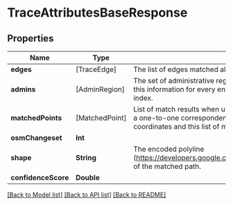 # TraceAttributesBaseResponse

## Properties
Name | Type | Description | Notes
------------ | ------------- | ------------- | -------------
**edges** | [TraceEdge] | The list of edges matched along the path. | [optional] 
**admins** | [AdminRegion] | The set of administrative regions matched along the path. Rather than repeating this information for every end node, the admins in this list are referenced by index. | [optional] 
**matchedPoints** | [MatchedPoint] | List of match results when using the map_snap shape match algorithm. There is a one-to-one correspondence with the input set of latitude, longitude coordinates and this list of match results. | [optional] 
**osmChangeset** | **Int** |  | [optional] 
**shape** | **String** | The encoded polyline (https://developers.google.com/maps/documentation/utilities/polylinealgorithm) of the matched path. | [optional] 
**confidenceScore** | **Double** |  | [optional] 

[[Back to Model list]](../README.md#documentation-for-models) [[Back to API list]](../README.md#documentation-for-api-endpoints) [[Back to README]](../README.md)


